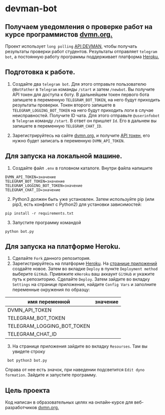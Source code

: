 # devman-bot

## Получаем уведомления о проверке работ на курсе программистов [dvmn.org.](https://dvmn.org/)

Проект использует `long polling` [API DEVMAN](https://dvmn.org/api/docs/), чтобы получать результаты проверки работ студентов. Результаты отправляет `telegram bot`, а постоянную работу программы поддерживает платформа [Heroku.](https://dashboard.heroku.com)

## Подготовка к работе.
1. Создайте два `telegram bot`. Для этого отправьте пользователю `@BotFather` в `Telegram` команды `/start` и затем `/newbot`. Вы получите API токен для доступа к боту. В дальнейшем токен первого бота запишете в переменную `TELEGRAM_BOT_TOKEN`, на него будут приходить результаты проверки. Токен второго запишете в `TELEGRAM_LOGGING_BOT_TOKEN` на него будут приходить логи в случае неисправностей. 
Получите ID чата. Для этого отправьте `@userinfobot` в `Telegram` команду `/start`. В ответ он пришлет `Id`. Его в дальнем вы запишете в переменную `TELEGRAM_CHAT_ID`.

2. Зарегистрируйтесь на сайте [dvmn.org.](https://dvmn.org/) и получите [API токен](https://dvmn.org/api/docs/), его нужно будет записать в переменную `DVMN_API_TOKEN`.

## Для запуска на локальной машине.
1. Создайте файл `.env` в головном каталоге. Внутри файла напишите 
```
DVMN_API_TOKEN=значение
TELEGRAM_BOT_TOKEN=значение
TELEGRAM_LOGGING_BOT_TOKEN=значение
TELEGRAM_CHAT_ID=значение

```
2. Python3 должен быть уже установлен. Затем используйте pip (или pip3, есть конфликт с Python2) для установки зависимостей:

```
pip install -r requirements.txt
```
3. Запустите программу командой
```
python bot.py
```
## Для запуска на платформе Heroku.

1. Сделайте `Fork` данного репозитория.
2. Зарегистрируйтесь на платформе [Heroku](https://signup.heroku.com/login). На [странице приложений](https://dashboard.heroku.com/apps) создайте новое. Затем во вкладке `Deploy` в пункте `Deployment method` выберите `GitHub`. Привяжите к`Heroku` ваш аккаунт `GitHub` и укажите путь к репозиторию.  Сделайте `Deploy`. Затем зайдите во вкладку `Settings` на странице приложения, найдите `Config Vars` и заполните переменные окружения по образцу:

имя переменной | значение |
--- | --- |
DVMN_API_TOKEN |	|
TELEGRAM_BOT_TOKEN |	|	
TELEGRAM_LOGGING_BOT_TOKEN | |	
TELEGRAM_CHAT_ID | |

3. На странице приложения зайдите во вкладку `Resourses`.
Там вы увидете строку
```
 bot python3 bot.py 
```
Справа от нее есть значок, при наведении подсветится `Edit dyno formation`. Зайдите и запустите программу.

## Цель проекта

 Код написан в образовательных целях на онлайн-курсе для веб-разработчиков [dvmn.org.](https://dvmn.org/)
